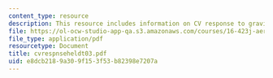 ```yaml
---
content_type: resource
description: This resource includes information on CV response to gravitational stress.
file: https://ol-ocw-studio-app-qa.s3.amazonaws.com/courses/16-423j-aerospace-biomedical-and-life-support-engineering-spring-2006/e8dcb2189a309f153f53b82398e7207a_cvrespnseheldt03.pdf
file_type: application/pdf
resourcetype: Document
title: cvrespnseheldt03.pdf
uid: e8dcb218-9a30-9f15-3f53-b82398e7207a
---
```

